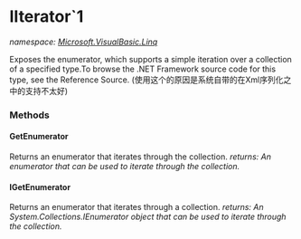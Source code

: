 ﻿
# IIterator`1
_namespace: [Microsoft.VisualBasic.Linq](N-Microsoft.VisualBasic.Linq.md)_

Exposes the enumerator, which supports a simple iteration over a collection of
 a specified type.To browse the .NET Framework source code for this type, see
 the Reference Source.
 (使用这个的原因是系统自带的在Xml序列化之中的支持不太好)

### Methods

#### GetEnumerator
Returns an enumerator that iterates through the collection.
_returns: An enumerator that can be used to iterate through the collection._
#### IGetEnumerator
Returns an enumerator that iterates through a collection.
_returns: An System.Collections.IEnumerator object that can be used to iterate through
 the collection._



